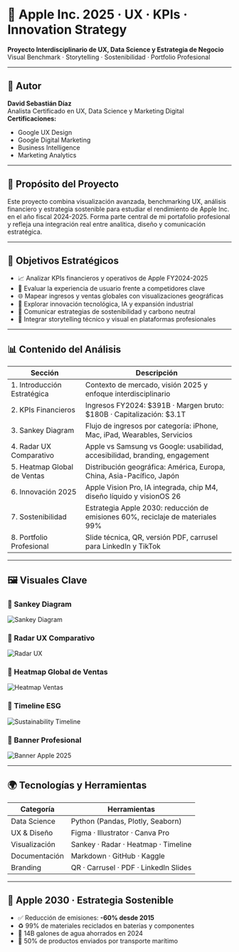 # 🍏 Apple Inc. 2025 · UX · KPIs · Innovation Strategy

**Proyecto Interdisciplinario de UX, Data Science y Estrategia de Negocio**  
Visual Benchmark · Storytelling · Sostenibilidad · Portfolio Profesional  

---

## 👤 Autor

**David Sebastián Díaz**  
Analista Certificado en UX, Data Science y Marketing Digital  
**Certificaciones:**  
- Google UX Design  
- Google Digital Marketing  
- Business Intelligence  
- Marketing Analytics  

---

## 🧠 Propósito del Proyecto

Este proyecto combina visualización avanzada, benchmarking UX, análisis financiero y estrategia sostenible para estudiar el rendimiento de Apple Inc. en el año fiscal 2024-2025. Forma parte central de mi portafolio profesional y refleja una integración real entre analítica, diseño y comunicación estratégica.

---

## 🎯 Objetivos Estratégicos

- 📈 Analizar KPIs financieros y operativos de Apple FY2024-2025  
- 🧭 Evaluar la experiencia de usuario frente a competidores clave  
- 🌐 Mapear ingresos y ventas globales con visualizaciones geográficas  
- 🤖 Explorar innovación tecnológica, IA y expansión industrial  
- 🌱 Comunicar estrategias de sostenibilidad y carbono neutral  
- 🧩 Integrar storytelling técnico y visual en plataformas profesionales  

---

## 📊 Contenido del Análisis

| Sección | Descripción |
|--------|-------------|
| 1. Introducción Estratégica | Contexto de mercado, visión 2025 y enfoque interdisciplinario |
| 2. KPIs Financieros | Ingresos FY2024: $391B · Margen bruto: $180B · Capitalización: $3.1T |
| 3. Sankey Diagram | Flujo de ingresos por categoría: iPhone, Mac, iPad, Wearables, Servicios |
| 4. Radar UX Comparativo | Apple vs Samsung vs Google: usabilidad, accesibilidad, branding, engagement |
| 5. Heatmap Global de Ventas | Distribución geográfica: América, Europa, China, Asia-Pacífico, Japón |
| 6. Innovación 2025 | Apple Vision Pro, IA integrada, chip M4, diseño líquido y visionOS 26 |
| 7. Sostenibilidad | Estrategia Apple 2030: reducción de emisiones 60%, reciclaje de materiales 99% |
| 8. Portfolio Profesional | Slide técnica, QR, versión PDF, carrusel para LinkedIn y TikTok |

---

## 🖼️ Visuales Clave

### 📌 Sankey Diagram  
![Sankey Diagram](pretentation/Sankey-Revenue.png)

### 📌 Radar UX Comparativo  
![Radar UX](pretentation/UX-Radar.png)

### 📌 Heatmap Global de Ventas  
![Heatmap Ventas](pretentation/Sales-Heatmap.png)

### 📌 Timeline ESG  
![Sustainability Timeline](pretentation/Sustainability-Timeline.png)

### 📌 Banner Profesional  
![Banner Apple 2025](presentation/Banner-Apple-2025.png)

---

## 🌍 Tecnologías y Herramientas

| Categoría | Herramientas |
|----------|---------------|
| Data Science | Python (Pandas, Plotly, Seaborn) |
| UX & Diseño | Figma · Illustrator · Canva Pro |
| Visualización | Sankey · Radar · Heatmap · Timeline |
| Documentación | Markdown · GitHub · Kaggle |
| Branding | QR · Carrusel · PDF · LinkedIn Slides |

---

## 🌱 Apple 2030 · Estrategia Sostenible

- ✅ Reducción de emisiones: **-60% desde 2015**  
- ♻️ 99% de materiales reciclados en baterías y componentes  
- 🌊 14B galones de agua ahorrados en 2024  
- 🚢 50% de productos enviados por transporte marítimo

